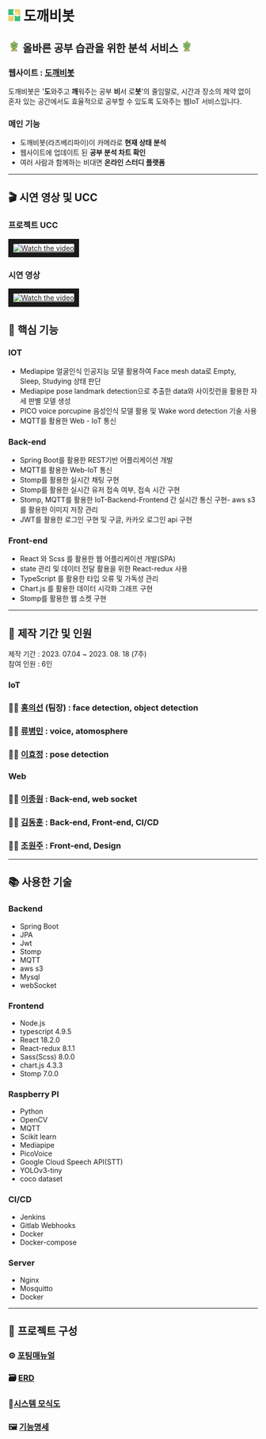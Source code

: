 # <img src='./front-end/src/assets/logo.png'  height="24"/> 도깨비봇

## <img src='./front-end/src/assets/dokkaebi.png'  height="24"/> 올바른 공부 습관을 위한 분석 서비스 <img src='./front-end/src/assets/dokkaebi.png'  height="24"/>
### 웹사이트 : [도깨비봇](https://i9a302.p.ssafy.io)
도깨비봇은 '<strong>도</strong>와주고 <strong>깨</strong>워주는 공부 <strong>비</strong>서 로<strong>봇</strong>'의 줄임말로, 시간과 장소의 제약 없이 혼자 있는 공간에서도 효율적으로 공부할 수 있도록 도와주는 웹IoT 서비스입니다.

### 메인 기능
- 도깨비봇(라즈베리파이)이 카메라로 <b>현재 상태 분석</b>
- 웹사이트에 업데이트 된 <b>공부 분석 차트 확인</b>
- 여러 사람과 함께하는 비대면 <b>온라인 스터디 플랫폼</b>

- - -

## 🎬 시연 영상 및 UCC

### 프로젝트 UCC
<!--<a href="https://youtu.be/97-a894fMSg"><img src="https://blog.kakaocdn.net/dn/c2yJ7I/btqwXeUM6jI/a3WrMGPo9vakaDzQWepkOK/img.jpg"  width="140"/></a>-->
<a href="https://youtu.be/97-a894fMSg" target="_blank">
 <img src="https://img.youtube.com/vi/97-a894fMSg/0.jpg" alt="Watch the video" width="240" height="180" border="10" />
</a>

### 시연 영상
<!--<a href="https://youtu.be/U33sC4tZ6yI?si=4dx1aQ8cJb6m-Obv"><img src="https://blog.kakaocdn.net/dn/c2yJ7I/btqwXeUM6jI/a3WrMGPo9vakaDzQWepkOK/img.jpg"  width="140"/></a>-->
<a href="https://youtu.be/U33sC4tZ6yI" target="_blank">
 <img src="https://img.youtube.com/vi/U33sC4tZ6yI/0.jpg" alt="Watch the video" width="240" height="180" border="10" />
</a>

## 🔑 핵심 기능

### IOT

- Mediapipe 얼굴인식 인공지능 모델 활용하여 Face mesh data로 Empty, Sleep, Studying 상태 판단 
- Mediapipe pose landmark detection으로 추출한 data와 사이킷런을 활용한 자세 판별 모델 생성
- PICO voice porcupine 음성인식 모델 활용 및 Wake word detection 기술 사용
- MQTT를 활용한 Web - IoT 통신

### Back-end

- Spring Boot를 활용한 REST기반 어플리케이션 개발
- MQTT를 활용한 Web-IoT 통신
- Stomp를 활용한 실시간 채팅 구현
- Stomp를 활용한 실시간 유저 접속 여부, 접속 시간 구현
- Stomp, MQTT를 활용한 IoT-Backend-Frontend 간 실시간 통신 구현- aws s3를 활용한 이미지 저장 관리
- JWT를 활용한 로그인 구현 및 구글, 카카오 로그인 api 구현

### Front-end

- React 와 Scss 를 활용한 웹 어플리케이션 개발(SPA)
- state 관리 및 데이터 전달 활용을 위한 React-redux 사용
- TypeScript 를 활용한 타입 오류 및 가독성 관리
- Chart.js 를 활용한 데이터 시각화 그래프 구현
- Stomp를 활용한 웹 소켓 구현

- - - 

## 📆 제작 기간 및 인원
제작 기간 : 2023. 07.04 ~ 2023. 08. 18 (7주) <br/>
참여 인원 : 6인

### IoT
### 👨‍💻 [홍의선](https://github.com/hon3538) (팀장) : face detection, object detection
### 👨‍💻 [류병민](https://github.com/bmryu0501) : voice, atomosphere
### 👩‍💻 [이효정](https://github.com/201611099) : pose detection
### Web
### 👨‍💻 [이종원](https://github.com/Jongwon97) : Back-end, web socket
### 👨‍💻 [김동훈](https://github.com/hun23) : Back-end, Front-end, CI/CD
### 👩‍💻 [조원주](https://github.com/twoju) : Front-end, Design

- - - 

## 📚 사용한 기술


### Backend
- Spring Boot
- JPA
- Jwt
- Stomp
- MQTT
- aws s3
- Mysql
- webSocket

### Frontend
- Node.js
- typescript 4.9.5
- React 18.2.0
- React-redux 8.1.1
- Sass(Scss) 8.0.0
- chart.js 4.3.3
- Stomp 7.0.0

### Raspberry PI
- Python
- OpenCV
- MQTT
- Scikit learn
- Mediapipe
- PicoVoice
- Google Cloud Speech API(STT)
- YOLOv3-tiny
- coco dataset

### CI/CD
- Jenkins
- Gitlab Webhooks
- Docker
- Docker-compose

### Server
- Nginx
- Mosquitto
- Docker

- - - 

## 🔎 프로젝트 구성

### ⚙ [포팅매뉴얼](./exec/PORTING%20MANUAL.pdf)
### 🗃 [ERD](./exec/ERD.jpg)
### 🔗[시스템 모식도](./exec/SYSTEM_LOGIC.jpg)
### 🖼 [기능명세](./exec/도깨비봇_기능명세.png)
